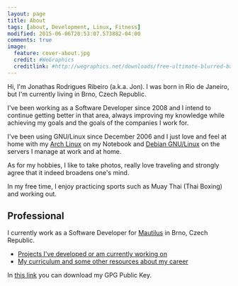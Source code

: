 ```yaml
---
layout: page
title: About
tags: [about, Development, Linux, Fitness]
modified: 2015-06-06T20:53:07.573882-04:00
comments: true
image:
  feature: cover-about.jpg
  credit: #WeGraphics
  creditlink: #http://wegraphics.net/downloads/free-ultimate-blurred-background-pack/
---
```

 
Hi, I'm Jonathas Rodrigues Ribeiro (a.k.a. Jon). I was born in Rio de Janeiro, but I'm currently living in Brno, Czech Republic.

I've been working as a Software Developer since 2008 and I intend to continue getting better in that area, always improving my knowledge while achieving my goals and the goals of the companies I work for.

I've been using GNU/Linux since December 2006 and I just love and feel at home with my [Arch Linux](http://archlinux.org) on my Notebook and [Debian GNU/Linux](http://debian.org) on the servers I manage at work and at home.

As for my hobbies, I like to take photos, really love traveling and strongly agree that it indeed broadens one's mind.

In my free time, I enjoy practicing sports such as Muay Thai (Thai Boxing) and working out.

## Professional

I currently work as a Software Developer for [Mautilus](http://mautilus.com) in Brno, Czech Republic.

* [Projects I've developed or am currently working on](http://jonathas.com/projects)
* [My curriculum and some other resources about my career](http://jonathas.com/curriculum-vitae)

In [this link](http://pgp.key-server.io/download/0x0B2EA0253B90C266) you can download my GPG Public Key.
